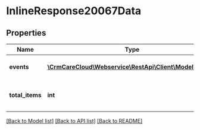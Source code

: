 # InlineResponse20067Data

## Properties
Name | Type | Description | Notes
------------ | ------------- | ------------- | -------------
**events** | [**\CrmCareCloud\Webservice\RestApi\Client\Model\Event[]**](Event.md) | Collection of all events. | [optional] 
**total_items** | **int** | The number of all found events. | [optional] 

[[Back to Model list]](../../README.md#documentation-for-models) [[Back to API list]](../../README.md#documentation-for-api-endpoints) [[Back to README]](../../README.md)

